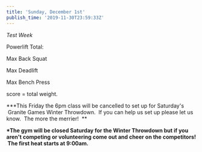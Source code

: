 ```yaml
---
title: 'Sunday, December 1st'
publish_time: '2019-11-30T23:59:33Z'
---
```


*Test Week*

Powerlift Total:

Max Back Squat

Max Deadlift

Max Bench Press

score = total weight.

**\*This Friday the 6pm class will be cancelled to set up for Saturday's
 Granite Games Winter Throwdown.  If you can help us set up please let
us know.  The more the merrier!  **

**\*The gym will be closed Saturday for the Winter Throwdown but if you
aren't competing or volunteering come out and cheer on the competitors!
 The first heat starts at 9:00am.**
